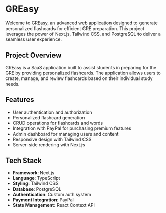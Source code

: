 # GREasy

Welcome to GREasy, an advanced web application designed to generate personalized flashcards for efficient GRE preparation. This project leverages the power of Next.js, Tailwind CSS, and PostgreSQL to deliver a seamless user experience.

## Project Overview

GREasy is a SaaS application built to assist students in preparing for the GRE by providing personalized flashcards. The application allows users to create, manage, and review flashcards based on their individual study needs.

## Features

- User authentication and authorization
- Personalized flashcard generation
- CRUD operations for flashcards and words
- Integration with PayPal for purchasing premium features
- Admin dashboard for managing users and content
- Responsive design with Tailwind CSS
- Server-side rendering with Next.js

## Tech Stack

- **Framework**: Next.js
- **Language**: TypeScript
- **Styling**: Tailwind CSS
- **Database**: PostgreSQL
- **Authentication**: Custom auth system
- **Payment Integration**: PayPal
- **State Management**: React Context API